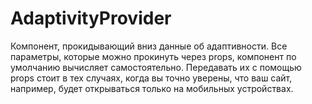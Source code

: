 # AdaptivityProvider

Компонент, прокидывающий вниз данные об адаптивности. Все параметры, которые можно прокинуть через props, компонент по умолчанию вычисляет самостоятельно. Передавать их с помощью props стоит в тех случаях, когда вы точно уверены, что ваш сайт, например, будет открываться только на мобильных устройствах.